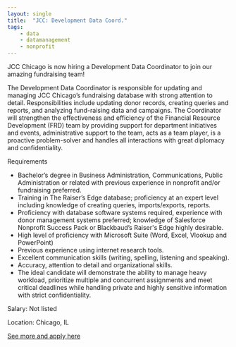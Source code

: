 ```yaml
---
layout: single
title:  "JCC: Development Data Coord."
tags: 
    - data
    - datamanagement
    - nonprofit
---
```


JCC Chicago is now hiring a Development Data Coordinator to join our amazing fundraising team!

The Development Data Coordinator is responsible for updating and managing JCC Chicago’s fundraising database with strong attention to detail. Responsibilities include updating donor records, creating queries and reports, and analyzing fund-raising data and campaigns. The Coordinator will strengthen the effectiveness and efficiency of the Financial Resource Development (FRD) team by providing support for department initiatives and events, administrative support to the team, acts as a team player, is a proactive problem-solver and handles all interactions with great diplomacy and confidentiality.


Requirements
* Bachelor’s degree in Business Administration, Communications, Public Administration or related with previous experience in nonprofit and/or fundraising preferred.
* Training in The Raiser’s Edge database; proficiency at an expert level including knowledge of creating queries, imports/exports, reports.
* Proficiency with database software systems required, experience with donor management systems preferred; knowledge of Salesforce Nonprofit Success Pack or Blackbaud’s Raiser's Edge highly desirable.
* High level of proficiency with Microsoft Suite (Word, Excel, Vlookup and PowerPoint) 
* Previous experience using internet research tools.
* Excellent communication skills (writing, spelling, listening and speaking).
* Accuracy, attention to detail and organizational skills.
* The ideal candidate will demonstrate the ability to manage heavy workload, prioritize multiple and concurrent assignments and meet critical deadlines while handling private and highly sensitive information with strict confidentiality.


Salary: Not listed

Location: Chicago, IL


[See more and apply here](https://careers.npo.net/jobs/ja/13385507/&utm_source=BTI_JOB_ALERT&utm_medium=email)
